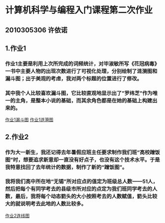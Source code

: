 # 计算机科学与编程入门课程第二次作业
## 2010305306 许依诺
## 1.作业1
### 作业1主要是利用上次所完成的词频统计，对毕淑敏所写《花冠病毒》一书中主要人物的出现次数进行了可视化处理，分别绘制了涟漪图和漏斗图；出于美观的考虑，我对两个标题的位置进行了修改。
### 其中我个人比较喜欢漏斗图，它比较直观地显示出了”罗纬芝”作为唯一的主角，是整本小说的基础，而其余角色都是在她的基础上构建出来的。
   [作业1漏斗图](https://badcode523.github.io/%E8%8A%B1%E5%86%A0%E7%97%85%E6%AF%92%E4%BA%BA%E5%90%8D%E7%BB%9F%E8%AE%A1%E6%BC%8F%E6%96%97%E5%9B%BE.html)
   [作业1涟漪图](https://badcode523.github.io/%E8%8A%B1%E5%86%A0%E7%97%85%E6%AF%92%E4%BA%BA%E5%90%8D%E7%BB%9F%E8%AE%A1%E6%B6%9F%E6%BC%AA%E5%9B%BE.html)
## 2.作业2
### 作为大一新生，我还记得去年暑假应班主任要求制作我们班“高校蹭饭图”时，想要追求新意却一直没有好点子，也没有这个技术水平。于是我特意找回了去年统计的数据，制作了新的“蹭饭图”。
### 我将我们高中所在地“无锡”所对应点的值定为班级总人数——51人，然后把每个有同学考去的县级市所对应的点定为我们班同学考去的人数，最后，我将每个动态箭头的大小按照考去的人数赋值，箭头比较大的就说明考去此地的人数比较多。
[作业2连线图](https://badcode523.github.io/%E8%B9%AD%E9%A5%AD%E5%9C%B0%E5%9B%BE.html)
